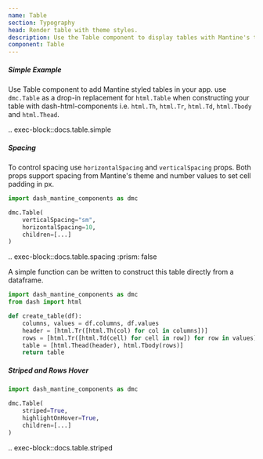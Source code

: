 ```yaml
---
name: Table
section: Typography
head: Render table with theme styles.
description: Use the Table component to display tables with Mantine's theme styles. An alternative to html.Table
component: Table
---
```


##### Simple Example

Use Table component to add Mantine styled tables in your app. use `dmc.Table` as a drop-in replacement for `html.Table` 
when constructing your table with dash-html-components i.e. `html.Th`, `html.Tr`, `html.Td`, `html.Tbody` and 
`html.Thead`.

.. exec-block::docs.table.simple

##### Spacing

To control spacing use `horizontalSpacing` and `verticalSpacing` props. Both props support spacing from Mantine's theme
and number values to set cell padding in px.

```python
import dash_mantine_components as dmc

dmc.Table(
    verticalSpacing="sm",
    horizontalSpacing=10,
    children=[...]
)
```

.. exec-block::docs.table.spacing
    :prism: false

A simple function can be written to construct this table directly from a dataframe.

```python
import dash_mantine_components as dmc
from dash import html

def create_table(df):
    columns, values = df.columns, df.values
    header = [html.Tr([html.Th(col) for col in columns])]
    rows = [html.Tr([html.Td(cell) for cell in row]) for row in values]
    table = [html.Thead(header), html.Tbody(rows)]
    return table
```

##### Striped and Rows Hover

```python
import dash_mantine_components as dmc

dmc.Table(
    striped=True,
    highlightOnHover=True,
    children=[...]
)
```

.. exec-block::docs.table.striped